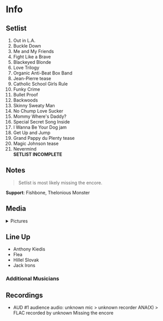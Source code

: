 # Info

## Setlist

1. Out in L.A.
2. Buckle Down
3. Me and My Friends
4. Fight Like a Brave
5. Blackeyed Blonde
6. Love Trilogy
7. Organic Anti-Beat Box Band
8. Jean-Pierre tease
9. Catholic School Girls Rule
10. Funky Crime
11. Bullet Proof
12. Backwoods
13. Skinny Sweaty Man
14. No Chump Love Sucker
15. Mommy Where's Daddy?
16. Special Secret Song Inside
17. I Wanna Be Your Dog jam
18. Get Up and Jump
19. Grand Pappy du Plenty tease
20. Magic Johnson tease
21. Nevermind
<br>**SETLIST INCOMPLETE**

## Notes

> Setlist is most likely missing the encore.

**Support**: Fishbone, Thelonious Monster

## Media 

<details>
  <summary>Pictures</summary>
  <!--<img alt="Setlist" title="Setlist" src="_.jpg" height="200" />
  <img alt="Clipping" title="Clipping" src="_.jpg" height="200" />
  <img alt="Flyer" title="Flyer" src="_.jpg" height="200" />-->
</details>

## Line Up

* Anthony Kiedis
* Flea
* Hillel Slovak
* Jack Irons

### Additional Musicians

## Recordings

* AUD #1 audience audio: unknown mic > unknown recorder ANA(X) > FLAC recorded by unknown Missing the encore